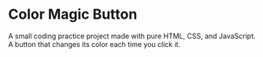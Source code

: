 # Color Magic Button
A small coding practice project made with pure HTML, CSS, and JavaScript. A button that changes its color each time you click it.
